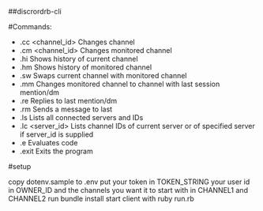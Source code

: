 ##discrordrb-cli 

#Commands: 
- .cc <channel_id>    Changes channel
- .cm <channel_id>    Changes monitored channel
- .hi                 Shows history of current channel
- .hm                 Shows history of monitored channel
- .sw                 Swaps current channel with monitored channel
- .mm                 Changes monitored channel to channel with last session mention/dm
- .re <message>       Replies to last mention/dm
- .rm <message>       Sends a message to last
- .ls                 Lists all connected servers and IDs
- .lc <server_id>     Lists channel IDs of current server or of specified server if server_id is supplied
- .e                  Evaluates code
- .exit               Exits the program

#setup  

copy dotenv.sample to .env
put your token in TOKEN_STRING your user id in OWNER_ID and the channels you want it to start with in CHANNEL1 and CHANNEL2
run bundle install
start client with ruby run.rb